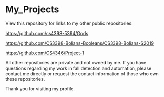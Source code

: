 # My_Projects
View this repository for links to my other public repositories:

https://github.com/cs4398-5394/Gods

https://github.com/CS3398-Bolians-Booleans/CS3398-Bolians-S2019

https://github.com/CS4346/Project-1

All other repositories are private and not owned by me. If you have questions regarding my work in fall detection and automation, please contact me directly or request the contact information of those who own these repositories. 

Thank you for visiting my profile.
